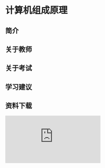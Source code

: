 
# 计算机组成原理

## 简介

## 关于教师

## 关于考试

## 学习建议

## 资料下载

![](https://raw.githubusercontent.com/HIT-OpenCS/CS_Courses/main/公共课程/计算机组成原理/file.md ":include")
